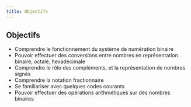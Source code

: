 ```yaml
---
title: Objectifs
---
```

## Objectifs

-   Comprendre le fonctionnement du système de numération binaire
-   Pouvoir effectuer des conversions entre nombres en représentation
    binaire, octale, hexadécimale
-   Comprendre le rôle des compléments, et la représentation de nombres signés
-   Comprendre la notation fractionnaire
-   Se familiariser avec quelques codes courants
-   Pouvoir effectuer des opérations arithmétiques sur des nombres binaires

